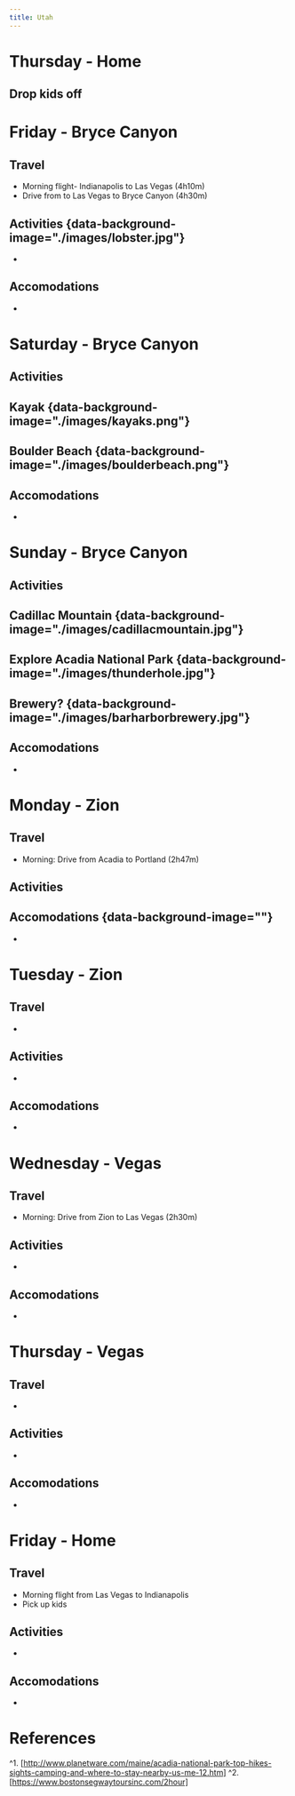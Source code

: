 ```yaml
---
title: Utah
---
```


# Thursday - Home

## Drop kids off


# Friday - Bryce Canyon
 
## Travel
- Morning flight- Indianapolis to Las Vegas (4h10m)
- Drive from to Las Vegas to Bryce Canyon (4h30m)


## Activities {data-background-image="./images/lobster.jpg"}
- 

## Accomodations
- 

# Saturday - Bryce Canyon

## Activities

## Kayak   {data-background-image="./images/kayaks.png"}
## Boulder Beach  {data-background-image="./images/boulderbeach.png"}

## Accomodations
- 


# Sunday - Bryce Canyon

## Activities 
## Cadillac Mountain {data-background-image="./images/cadillacmountain.jpg"}
## Explore Acadia National Park {data-background-image="./images/thunderhole.jpg"}
## Brewery? {data-background-image="./images/barharborbrewery.jpg"}

## Accomodations
- 


# Monday - Zion

## Travel
- Morning: Drive from Acadia to Portland (2h47m)

## Activities
## 

## Accomodations {data-background-image=""}
- 


# Tuesday - Zion

## Travel
- 


## Activities
- 

## Accomodations
- 


# Wednesday - Vegas

## Travel    
- Morning: Drive from Zion to Las Vegas (2h30m)    


 
## Activities
- 

## Accomodations
- 

# Thursday - Vegas

## Travel    
- 

 
## Activities
- 

## Accomodations
- 
  
# Friday - Home

## Travel    
- Morning flight from Las Vegas to Indianapolis    
 - Pick up kids

 
## Activities
- 

## Accomodations
- 
 
 
# References
^1. [http://www.planetware.com/maine/acadia-national-park-top-hikes-sights-camping-and-where-to-stay-nearby-us-me-12.htm]
^2. [https://www.bostonsegwaytoursinc.com/2hour]

